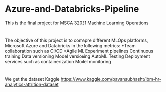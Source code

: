 # Azure-and-Databricks-Pipeline
This is the final project for MSCA 32021 Machine Learning Operations
#
The objective of this project is to comapre different MLOps platforms, Microsoft Azure and Databricks in the following metrics:
*Team collaboration such as CI/CD
*Agile ML
Experiment pipelines
Continuous training
Data versioning
Model versioning
AutoML
Testing
Deployment services such as containerization
Model monitoring
#
We get the dataset Kaggle
https://www.kaggle.com/pavansubhasht/ibm-hr-analytics-attrition-dataset
